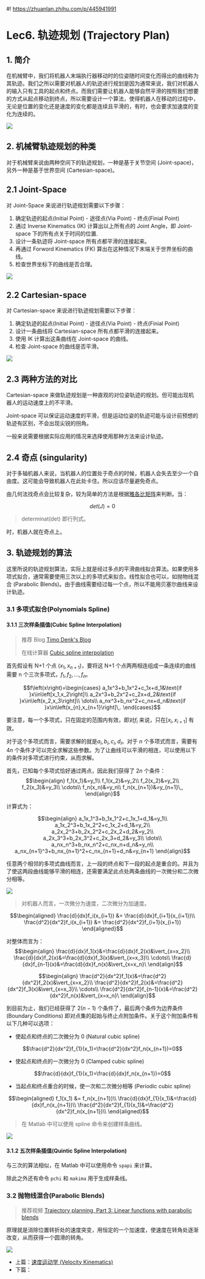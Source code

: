 #! https://zhuanlan.zhihu.com/p/445941991
# Lec6. 轨迹规划 (Trajectory Plan)

## 1. 简介

在机械臂中，我们将机器人末端执行器移动时的位姿随时间变化而得出的曲线称为其轨迹。我们之所以需要对机器人的轨迹进行规划是因为通常来说，我们对机器人的输入只有工具的起点和终点。而我们需要让机器人能够自然平滑的按照我们想要的方式从起点移动到终点，所以需要设计一个算法，使得机器人在移动的过程中，无论是位置的变化还是速度的变化都是连续且平滑的，有时，也会要求加速度的变化为连续的。

![ ](./pics/trajectory_illustrate.png)



## 2. 机械臂轨迹规划的种类

对于机械臂来说由两种空间下的轨迹规划，一种是基于关节空间 (Joint-space)， 另外一种是基于世界空间 (Cartesian-space)。

## 2.1 Joint-Space

对 Joint-Space 来说进行轨迹规划需要以下步骤：

1. 确定轨迹的起点(Initial Point) - 途径点(Via Point) - 终点(Finial Point)
2. 通过 Inverse Kinematics (IK) 计算出以上所有点的 Joint Angle，即 Joint-space 下的所有点关于时间的位置.
3. 设计一条轨迹将 Joint-space 所有点都平滑的连接起来。
4. 再通过 Forword Kinematics (FK) 算出在这种情况下末端关于世界坐标的曲线。
5. 检查世界坐标下的曲线是否合理。

![ ](./pics/Joint-Space.png)

## 2.2 Cartesian-space

对 Cartesian-space 来说进行轨迹规划需要以下步骤：

1. 确定轨迹的起点(Initial Point) - 途径点(Via Point) - 终点(Finial Point)
2. 设计一条曲线将 Cartesian-space 所有点都平滑的连接起来。
3. 使用 IK 计算出这条曲线在 Joint-space 的曲线。
4. 检查 Joint-space 的曲线是否平滑。

![ ](pics/C_space.png)

## 2.3 两种方法的对比

Cartesian-space 来做轨迹规划是一种直观的对位姿轨迹的规划。但可能出现机器人的运动速度上的不平滑。

Joint-space 可以保证运动速度的平滑，但是运动位姿的轨迹可能与设计前预想的轨迹有区别，不会出现尖锐的拐角。

一般来说需要根据实际应用的情况来选择使用那种方法来设计轨迹。

## 2.4 奇点 (singularity)

对于多轴机器人来说，当机器人的位置处于奇点的时候，机器人会失去至少一个自由度。这可能会导致机器人在此处卡住。所以应该尽量避免奇点。

由几何法找奇点会比较复杂，较为简单的方法是根据[雅各比矩阵](https://zhuanlan.zhihu.com/p/445449208)来判断。当：

$$det(J) = 0$$

> determinat(det) 即行列式。

时，机器人就在奇点上。

## 3. 轨迹规划的算法

这里所说的轨迹规划算法，实际上就是经过多点的平滑曲线拟合算法。如果使用多项式拟合，通常需要使用三次以上的多项式来拟合。线性拟合也可以，如抛物线混合 (Parabolic Blends)。由于曲线需要经过每一个点，所以不能用贝塞尔曲线来设计轨迹。

### 3.1 多项式拟合(Polynomials Spline)

#### 3.1.1 三次样条插值(Cubic Spline Interpolation)

> 推荐 Blog [Timo Denk's Blog](https://timodenk.com/blog/cubic-spline-interpolation/)
> 
> 在线计算器 [Cubic spline interpolation](https://tools.timodenk.com/cubic-spline-interpolation)

首先假设有 N+1 个点 $(x_1, x_{n+1})$，要将这 N+1 个点两两相连组成一条连续的曲线需要 n 个三次多项式，$f_1, f_2, ..., f_n$。

$$f\left(x\right)=\begin{cases} 
a_1x^3+b_1x^2+c_1x+d_1&\text{if }x\in\left[x_1,x_2\right]\\ 
a_2x^3+b_2x^2+c_2x+d_2&\text{if }x\in\left(x_2,x_3\right]\\ 
\dots\\ 
a_nx^3+b_nx^2+c_nx+d_n&\text{if }x\in\left(x_{n},x_{n+1}\right]\,. 
\end{cases}$$

要注意，每一个多项式，只在固定的范围内有效，即对$f_i$ 来说，只在$[x_i,x_{i+1}]$ 有效。

对于这个多项式而言，需要求解的就是$a_i, b_i, c_i, d_i$。对于 $n$ 个多项式而言，需要有 $4n$ 个条件才可以完全求解这些参数。为了让曲线可以平滑的相连，可以使用以下的条件对多项式进行约束，从而求解。

首先，已知每个多项式恰好通过两点，因此我们获得了 $2n$ 个条件：
$$\begin{align} 
    f_1(x_1)&=y_1\\ 
    f_1(x_2)&=y_2\\ 
    f_2(x_2)&=y_2\\ 
    f_2(x_3)&=y_3\\ 
    \cdots\\ 
    f_n(x_n)&=y_n\\ 
    f_n(x_{n+1})&=y_{n+1}\,, 
\end{align}$$


计算式为：

$$\begin{align} 
a_1x_1^3+b_1x_1^2+c_1x_1+d_1&=y_1\\ 
a_1x_2^3+b_1x_2^2+c_1x_2+d_1&=y_2\\ 
a_2x_2^3+b_2x_2^2+c_2x_2+d_2&=y_2\\ 
a_2x_3^3+b_2x_3^2+c_2x_3+d_2&=y_3\\ 
\dots\\ 
a_nx_n^3+b_nx_n^2+c_nx_n+d_n&=y_n\\ 
a_nx_{n+1}^3+b_nx_{n+1}^2+c_nx_{n+1}+d_n&=y_{n+1} 
    \end{align}$$

任意两个相邻的多项式曲线而言，上一段的终点和下一段的起点是重合的。并且为了使这两段曲线能够平滑的相连，还需要满足此点处两条曲线的一次微分和二次微分相等。

![ ](pics/spline_graph.png)

> 对机器人而言，一次微分为速度，二次微分为加速度。


$$\begin{aligned}
      \frac{d}{dx}f_i(x_{i+1}) &= \frac{d}{dx}f_{i+1}(x_{i+1})\\
    \frac{d^2}{dx^2}f_i(x_{i+1}) &= \frac{d^2}{dx^2}f_{i+1}(x_{i+1})
\end{aligned}$$

对整体而言为：
$$\begin{align} 
    \frac{d}{dx}f_1(x)&=\frac{d}{dx}f_2(x)&\vert_{x=x_2}\\ 
    \frac{d}{dx}f_2(x)&=\frac{d}{dx}f_3(x)&\vert_{x=x_3}\\ 
    \cdots\\ 
    \frac{d}{dx}f_{n-1}(x)&=\frac{d}{dx}f_n(x)&\vert_{x=x_n}\ 
\end{align}$$

$$\begin{align} 
    \frac{d^2}{dx^2}f_1(x)&=\frac{d^2}{dx^2}f_2(x)&\vert_{x=x_2}\\ 
    \frac{d^2}{dx^2}f_2(x)&=\frac{d^2}{dx^2}f_3(x)&\vert_{x=x_3}\\ 
    \cdots\\ 
    \frac{d^2}{dx^2}f_{n-1}(x)&=\frac{d^2}{dx^2}f_n(x)&\vert_{x=x_n}\ 
\end{align}$$

到目前为止，我们已经获得了 $2(n-1)$ 个条件了，最后两个条件为边界条件 (Boundary Conditions) 即对点集的起始与终止点附加条件。关于这个附加条件有以下几种可以选项：

- 使起点和终点的二次微分为 0 (Natural cubic spline)

$$\frac{d^2}{dx^2}f_{1}(x_1)=\frac{d^2}{dx^2}f_n(x_{n+1})=0$$

- 使起点和终点的一次微分为 0 (Clamped cubic spline)

$$\frac{d}{dx}f_{1}(x_1)=\frac{d}{dx}f_n(x_{n+1})=0$$

- 当起点和终点重合的时候，使一次和二次微分相等 (Periodic cubic spline)

$$\begin{aligned}
f_1(x_1) &= f_n(x_{n+1})\\
\frac{d}{dx}f_{1}(x_1)&=\frac{d}{dx}f_n(x_{n+1})\\
\frac{d^2}{dx^2}f_{1}(x_1)&=\frac{d^2}{dx^2}f_n(x_{n+1})\\
\end{aligned}$$

> 在 Matlab 中可以使用 spline 命令来创建样条曲线。

![ ](pics/Matlab_spline.png)

#### 3.1.2 五次样条插值(Quintic Spline Interpolation)

与三次的算法相似，在 Matlab 中可以使用命令 `spapi` 来计算。

除此之外还有命令 `pchi` 和 `makima` 用于生成样条线。

### 3.2 抛物线混合(Parabolic Blends)

> 推荐视频 [Trajectory planning, Part 3: Linear functions with parabolic blends](https://www.youtube.com/watch?v=-djAWt2lQ0c&ab_channel=MechanicalEngineering_Learnfaster)

原理就是消除位置转折处的速度突变，用恒定的一个加速度，使速度在转角处逐渐改变，从而获得一个圆滑的转角。

![ ](pics/linear_function.png)

- 上篇：[速度运动学 (Velocity Kinematics)](https://zhuanlan.zhihu.com/p/445449208)
- 下篇：[]()


